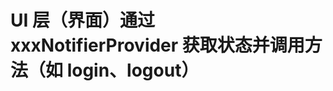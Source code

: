<!--
 * @Author: Marlon.M
 * @Email: maiguangyang@163.com
 * @Date: 2025-08-26 08:58:24
-->

# UI 层（界面）通过 xxxNotifierProvider 获取状态并调用方法（如 login、logout）
